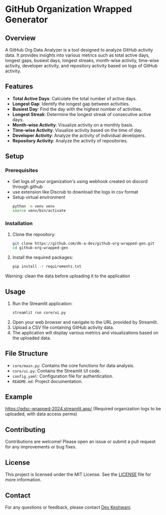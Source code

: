 # GitHub Organization Wrapped Generator

## Overview

A GitHub Org Data Analyzer is a tool designed to analyze GitHub activity data. It provides insights into various metrics such as total active days, longest gaps, busiest days, longest streaks, month-wise activity, time-wise activity, developer activity, and repository activity based on logs of GitHub activity.

## Features

- **Total Active Days**: Calculate the total number of active days.
- **Longest Gap**: Identify the longest gap between activities.
- **Busiest Day**: Find the day with the highest number of activities.
- **Longest Streak**: Determine the longest streak of consecutive active days.
- **Month-wise Activity**: Visualize activity on a monthly basis.
- **Time-wise Activity**: Visualize activity based on the time of day.
- **Developer Activity**: Analyze the activity of individual developers.
- **Repository Activity**: Analyze the activity of repositories.

## Setup

### Prerequisites
- Get logs of your organization's using webhook created on discord through github
- use extension like Discrub to download the logs in csv format
- Setup virtual environment
    ```sh
    python -m venv venv
    source venv/bin/activate
    ```

### Installation

1. Clone the repository:
    ```sh
    git clone https://github.com/dk-a-dev/github-org-wrapped-gen.git
    cd github-org-wrapped-gen
    ```

2. Install the required packages:
    ```sh
    pip install -r requirements.txt
    ```

Warning: clean the data before uploading it to the application

## Usage

1. Run the Streamlit application:
    ```sh
    streamlit run core/ui.py
    ```
2. Open your web browser and navigate to the URL provided by Streamlit.
3. Upload a CSV file containing GitHub activity data.
4. The application will display various metrics and visualizations based on the uploaded data.

## File Structure

- `core/main.py`: Contains the core functions for data analysis.
- `core/ui.py`: Contains the Streamlit UI code.
- `config.yaml`: Configuration file for authentication.
- `README.md`: Project documentation.

## Example
https://gdsc-wrapped-2024.streamlit.app/
(Required organization logs to be uploaded, with data access perms)

## Contributing
Contributions are welcome! Please open an issue or submit a pull request for any improvements or bug fixes.

## License
This project is licensed under the MIT License. See the [LICENSE](LICENSE) file for more information.

## Contact
For any questions or feedback, please contact [Dev Keshwani](mailto:dev.keshwani345@gmail.com).
